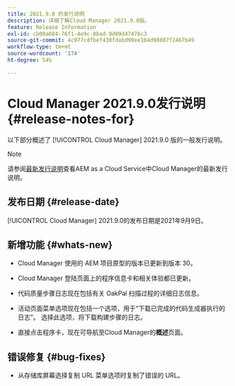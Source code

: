 ```yaml
---
title: 2021.9.0 的发行说明
description: 详细了解Cloud Manager 2021.9.0版。
feature: Release Information
exl-id: cb00a084-76f1-4e9c-8bad-9d09d47476c3
source-git-commit: 4c977cdfbef438fdabd90ee104d98887f2467b49
workflow-type: tm+mt
source-wordcount: '174'
ht-degree: 54%

---
```


# Cloud Manager 2021.9.0发行说明 {#release-notes-for}

以下部分概述了 [!UICONTROL Cloud Manager] 2021.9.0 版的一般发行说明。

>[!NOTE]
>请参阅[最新发行说明](https://experienceleague.adobe.com/en/docs/experience-manager-cloud-service/content/release-notes/cloud-manager/current#getting-access)查看AEM as a Cloud Service中Cloud Manager的最新发行说明。

## 发布日期 {#release-date}

[!UICONTROL Cloud Manager] 2021.9.0的发布日期是2021年9月9日。

## 新增功能 {#whats-new}

* Cloud Manager 使用的 AEM 项目原型的版本已更新到版本 30。

* Cloud Manager 登陆页面上的程序信息卡和相关体验都已更新。

* 代码质量步骤日志现在包括有关 OakPal 扫描过程的详细日志信息。

* 活动页面菜单选项现在包括一个选项，用于“下载已完成的代码生成器执行的日志”。 选择此选项，将下载构建步骤的日志。

* 直接点击程序卡，现在可导航至Cloud Manager的&#x200B;**概述**&#x200B;页面。

## 错误修复 {#bug-fixes}

* 从存储库屏幕选择复制 URL 菜单选项时复制了错误的 URL。
